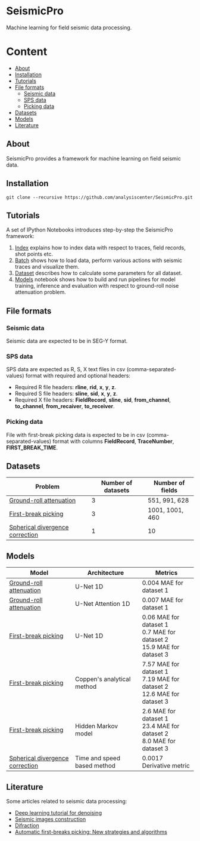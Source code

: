 # SeismicPro

Machine learning for field seismic data processing.

Content
=================

* [About](#About)
* [Installation](#Installation)
* [Tutorials](#Tutorials)
* [File formats](#File-formats)
	* [Seismic data](#Seismic-data)
	* [SPS data](#SPS-data)
	* [Picking data](#Picking-data)
* [Datasets](#Datasets)
* [Models](#Models)
* [Literature](#Literature)

## About

SeismicPro provides a framework for machine learning on field seismic data.


## Installation

```
git clone --recursive https://github.com/analysiscenter/SeismicPro.git
```
## Tutorials

A set of IPython Notebooks introduces step-by-step the SeismicPro framework:

1. [Index](tutorials/1.Index.ipynb) explains how to index data with respect to traces, field records, shot points etc.
2. [Batch](tutorials/2.Batch.ipynb) shows how to load data, perform various actions with seismic traces and visualize them.
3. [Dataset](tutorials/3.Dataset.ipynb) describes how to calculate some parameters for all dataset.
4. [Models](tutorials/4.Models.ipynb) notebook shows how to build and run pipelines for model training, inference and evaluation with respect to ground-roll noise attenuation problem.


## File formats

### Seismic data

Seismic data are expected to be in SEG-Y format.

### SPS data

SPS data are expected as R, S, X text files in csv (comma-separated-values) format with required and optional headers:
* Required R file headers: **rline**, **rid**, **x**, **y**, **z**.
* Required S file headers: **sline**, **sid**, **x**, **y**, **z**.
* Required X file headers: **FieldRecord**, **sline**, **sid**, **from_channel**, **to_channel**, **from_recaiver**, **to_receiver**.

### Picking data

File with first-break picking data is expected to be in csv (comma-separated-values) format with columns **FieldRecord**, **TraceNumber**, **FIRST_BREAK_TIME**.

## Datasets

|Problem|Number of datasets|Number of fields|
|---|---|---|
|[Ground-roll attenuation](datasets/ground-roll_attenuation.ipynb)| 3 | 551, 991, 628 
|[First-break picking](datasets/first_break_picking.ipynb)| 3 | 1001, 1001, 460
|[Spherical divergence correction](datasets/spherical_divergence_correction.ipynb) | 1 | 10


## Models

|Model|Architecture|Metrics|
|---|---|---|
|[Ground-roll attenuation](models/Ground-roll_attenuation/Unet_1D_model/model_description.ipynb)| U-Net 1D| 0.004 MAE for dataset 1
|[Ground-roll attenuation](models/Ground-roll_attenuation/Attention_model/model_description.ipynb)| U-Net Attention 1D| 0.007 MAE for dataset 1
|[First-break picking](models/First_break_picking/1d_CNN/model_description.ipynb)| U-Net 1D | 0.06 MAE for dataset 1 <br/> 0.7 MAE for dataset 2 <br/> 15.9 MAE for dataset 3
|[First-break picking](models/First_break_picking/Coppen's_unsupervised_method/model_description.ipynb)| Coppen's analytical method | 7.57 MAE for dataset 1 <br/> 7.19 MAE for dataset 2 <br/> 12.6 MAE for dataset 3
|[First-break picking](models/First_break_picking/Hidden_Markov_model/model_description.ipynb)| Hidden Markov model | 2.6 MAE for dataset 1 <br/> 23.4 MAE for dataset 2 <br/> 8.0 MAE for dataset 3
|[Spherical divergence correction](models/Spherical_divergence_correction/model_description.ipynb) | Time and speed based method | 0.0017 Derivative metric


## Literature

Some articles related to seismic data processing:
* [Deep learning tutorial for denoising](https://arxiv.org/pdf/1810.11614.pdf)
* [Seismic images construction](http://lserv.deg.gubkin.ru/file.php?file=../../1/dfwikidata/Voskresenskij.JU.N.Postroenie.sejsmicheskih.izobrazhenij.%28M,.RGUNG%29%282006%29%28T%29_GsPs_.pdf)
* [Difraction](https://mospolytech.ru/storage/43ec517d68b6edd3015b3edc9a11367b/files/LRNo93.pdf)
* [Automatic first-breaks picking: New strategies and algorithms](https://www.researchgate.net/publication/249866374_Automatic_first-breaks_picking_New_strategies_and_algorithms)